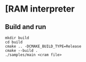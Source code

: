 # [RAM interpreter

## Build and run
```
mkdir build
cd build
cmake .. -DCMAKE_BUILD_TYPE=Release
cmake --build .
./samples/main <cram file>
``` 